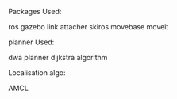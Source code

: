 Packages Used:

ros gazebo link attacher
skiros
movebase
moveit

planner Used:

dwa planner
dijkstra algorithm

Localisation algo:

AMCL

